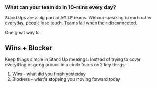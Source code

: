 ### What can your team do in 10-mins every day?

Stand Ups are a big part of AGILE teams. Without speaking to each other everyday, people lose touch. Teams fail when their disconnected.

One great way to 

## Wins + Blocker

Keep things simple in Stand Up meetings. Instead of trying to cover everything or going around in a circle focus on 2 key things:

1. Wins - what did you finish yesterday
2. Blockers - what's stopping you moving forward today
